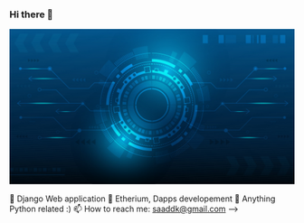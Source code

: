 ### Hi there 👋

<img src='/vecteezy_technology-background-and-line-diagram-blue_6699636.jpg' alt="banner"></img>


🔭 Django Web application
🌱 Etherium, Dapps developement
💬 Anything Python related :)
📫 How to reach me: saaddk@gmail.com
-->
